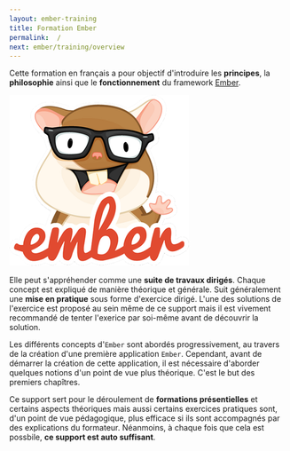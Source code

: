 ```yaml
---
layout: ember-training
title: Formation Ember
permalink:  /
next: ember/training/overview
---
```


Cette formation en français a pour objectif d'introduire les **principes**, la **philosophie** ainsi que le **fonctionnement** du framework [Ember](http://emberjs.com).

<p class="text-center">
    <img src="/images/emberjs.png" alt="EmberJS"/>
</p>

Elle peut s'appréhender comme une **suite de travaux dirigés**. Chaque concept est expliqué de manière théorique et générale. Suit généralement
une **mise en pratique** sous forme d'exercice dirigé. L'une des solutions de l'exercice est proposé au sein même de ce support mais il est vivement
recommandé de tenter l'exerice par soi-même avant de découvrir la solution.

Les différents concepts d'``Ember`` sont abordés progressivement, au travers de la création d'une première application ``Ember``. Cependant, avant de démarrer la création
de cette application, il est nécessaire d'aborder quelques notions d'un point de vue plus théorique. C'est le but des premiers chapîtres.

Ce support sert pour le déroulement de **formations présentielles** et certains aspects théoriques mais aussi certains exercices pratiques sont, d'un
point de vue pédagogique, plus efficace si ils sont accompagnés par des explications du formateur. Néanmoins, à chaque fois que cela est possbile,
**ce support est auto suffisant**.
